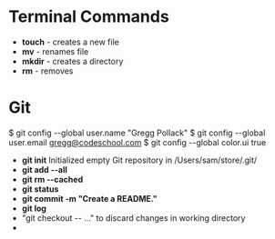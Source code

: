 # Terminal Commands

- **touch** _<filename>_ - creates a new file
- **mv** _<oldfilename>_ _<newfilename>_ - renames file
- **mkdir** - creates a directory
- **rm** - removes

# Git


$ git config --global user.name "Gregg Pollack"
$ git config --global user.email gregg@codeschool.com
$ git config --global color.ui true

- **git init** Initialized empty Git repository in /Users/sam/store/.git/
- **git add --all**
- **git rm --cached <filename>**
- **git status**
- **git commit -m "Create a README."**
- **git log**
- "git checkout -- <filename>..." to discard changes in working directory
- 
